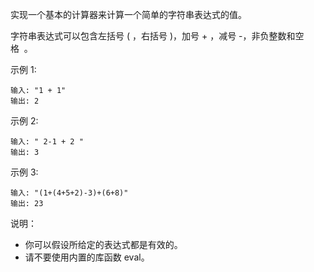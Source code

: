 实现一个基本的计算器来计算一个简单的字符串表达式的值。

字符串表达式可以包含左括号 ( ，右括号 )，加号 + ，减号 -，非负整数和空格  。

示例 1:

    输入: "1 + 1"
    输出: 2
示例 2:
    
    输入: " 2-1 + 2 "
    输出: 3
示例 3:
    
    输入: "(1+(4+5+2)-3)+(6+8)"
    输出: 23
说明：

- 你可以假设所给定的表达式都是有效的。
- 请不要使用内置的库函数 eval。

